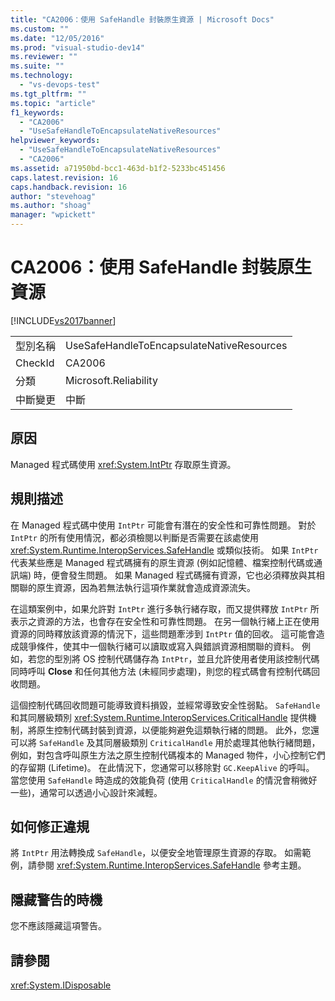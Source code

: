 ```yaml
---
title: "CA2006：使用 SafeHandle 封裝原生資源 | Microsoft Docs"
ms.custom: ""
ms.date: "12/05/2016"
ms.prod: "visual-studio-dev14"
ms.reviewer: ""
ms.suite: ""
ms.technology: 
  - "vs-devops-test"
ms.tgt_pltfrm: ""
ms.topic: "article"
f1_keywords: 
  - "CA2006"
  - "UseSafeHandleToEncapsulateNativeResources"
helpviewer_keywords: 
  - "UseSafeHandleToEncapsulateNativeResources"
  - "CA2006"
ms.assetid: a71950bd-bcc1-463d-b1f2-5233bc451456
caps.latest.revision: 16
caps.handback.revision: 16
author: "stevehoag"
ms.author: "shoag"
manager: "wpickett"
---
```

# CA2006：使用 SafeHandle 封裝原生資源
[!INCLUDE[vs2017banner](../code-quality/includes/vs2017banner.md)]

|||  
|-|-|  
|型別名稱|UseSafeHandleToEncapsulateNativeResources|  
|CheckId|CA2006|  
|分類|Microsoft.Reliability|  
|中斷變更|中斷|  
  
## 原因  
 Managed 程式碼使用 <xref:System.IntPtr> 存取原生資源。  
  
## 規則描述  
 在 Managed 程式碼中使用 `IntPtr` 可能會有潛在的安全性和可靠性問題。  對於 `IntPtr` 的所有使用情況，都必須檢閱以判斷是否需要在該處使用 <xref:System.Runtime.InteropServices.SafeHandle> 或類似技術。  如果 `IntPtr` 代表某些應是 Managed 程式碼擁有的原生資源 \(例如記憶體、檔案控制代碼或通訊端\) 時，便會發生問題。  如果 Managed 程式碼擁有資源，它也必須釋放與其相關聯的原生資源，因為若無法執行這項作業就會造成資源流失。  
  
 在這類案例中，如果允許對 `IntPtr` 進行多執行緒存取，而又提供釋放 `IntPtr` 所表示之資源的方法，也會存在安全性和可靠性問題。  在另一個執行緒上正在使用資源的同時釋放該資源的情況下，這些問題牽涉到 `IntPtr` 值的回收。  這可能會造成競爭條件，使其中一個執行緒可以讀取或寫入與錯誤資源相關聯的資料。  例如，若您的型別將 OS 控制代碼儲存為 `IntPtr`，並且允許使用者使用該控制代碼同時呼叫 **Close** 和任何其他方法 \(未經同步處理\)，則您的程式碼會有控制代碼回收問題。  
  
 這個控制代碼回收問題可能導致資料損毀，並經常導致安全性弱點。  `SafeHandle` 和其同層級類別 <xref:System.Runtime.InteropServices.CriticalHandle> 提供機制，將原生控制代碼封裝到資源，以便能夠避免這類執行緒的問題。  此外，您還可以將 `SafeHandle` 及其同層級類別 `CriticalHandle` 用於處理其他執行緒問題，例如，對包含呼叫原生方法之原生控制代碼複本的 Managed 物件，小心控制它們的存留期 \(Lifetime\)。  在此情況下，您通常可以移除對 `GC.KeepAlive` 的呼叫。  當您使用 `SafeHandle` 時造成的效能負荷 \(使用 `CriticalHandle` 的情況會稍微好一些\)，通常可以透過小心設計來減輕。  
  
## 如何修正違規  
 將 `IntPtr` 用法轉換成 `SafeHandle`，以便安全地管理原生資源的存取。  如需範例，請參閱 <xref:System.Runtime.InteropServices.SafeHandle> 參考主題。  
  
## 隱藏警告的時機  
 您不應該隱藏這項警告。  
  
## 請參閱  
 <xref:System.IDisposable>
